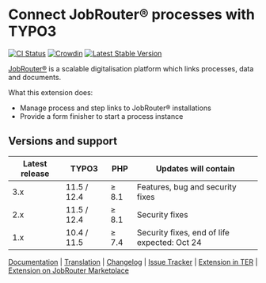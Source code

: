 # Connect JobRouter® processes with TYPO3

[![CI Status](https://github.com/jobrouter/typo3-process/workflows/CI/badge.svg?branch=main)](https://github.com/jobrouter/typo3-process/actions?query=workflow%3ACI)
[![Crowdin](https://badges.crowdin.net/typo3-extension-jobrouterproce/localized.svg)](https://crowdin.com/project/typo3-extension-jobrouterproce)
[![Latest Stable Version](https://img.shields.io/packagist/v/jobrouter/typo3-process.svg?label=stable)](https://packagist.org/packages/jobrouter/typo3-process)

[JobRouter®](https://www.jobrouter.com/) is a scalable digitalisation
platform which links processes, data and documents.

What this extension does:
  * Manage process and step links to JobRouter® installations
  * Provide a form finisher to start a process instance

## Versions and support

| Latest release | TYPO3       | PHP   | Updates will contain                         |
|----------------|-------------|-------|----------------------------------------------|
| 3.x            | 11.5 / 12.4 | ≥ 8.1 | Features, bug and security fixes             |
| 2.x            | 11.5 / 12.4 | ≥ 8.1 | Security fixes                               |
| 1.x            | 10.4 / 11.5 | ≥ 7.4 | Security fixes, end of life expected: Oct 24 |

[Documentation](https://typo3-jobrouter.readthedocs.io/projects/process/) |
[Translation](https://crowdin.com/project/typo3-extension-jobrouterproce) |
[Changelog](https://github.com/jobrouter/typo3-process/blob/main/CHANGELOG.md) |
[Issue Tracker](https://github.com/jobrouter/typo3-process/issues) |
[Extension in TER](https://extensions.typo3.org/extension/jobrouter_process/) |
[Extension on JobRouter Marketplace](https://marketplace.jobrouter.com/en/product/typo3-jobrouter-process/)
